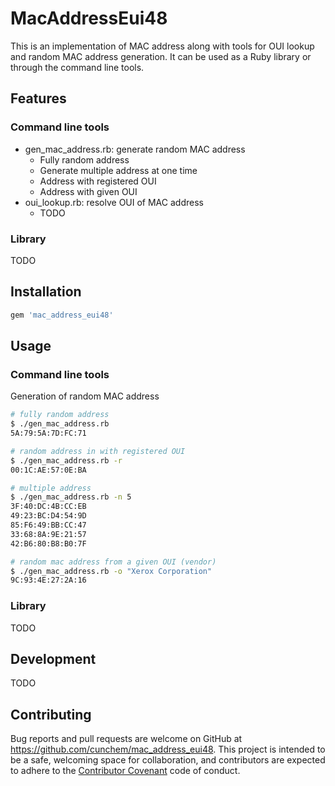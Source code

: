 # MacAddressEui48

This is an implementation of MAC address along with tools for OUI lookup and random MAC address generation. It can be used as a Ruby library or through the command line tools. 


## Features
### Command line tools

* gen_mac_address.rb: generate random MAC address
  * Fully random address
  * Generate multiple address at one time
  * Address with registered OUI
  * Address with given OUI
* oui_lookup.rb: resolve OUI of MAC address
  * TODO

### Library 

TODO

## Installation

```ruby
gem 'mac_address_eui48'
```

## Usage

### Command line tools 

Generation of random MAC address
```bash
# fully random address
$ ./gen_mac_address.rb 
5A:79:5A:7D:FC:71

# random address in with registered OUI
$ ./gen_mac_address.rb -r
00:1C:AE:57:0E:BA

# multiple address
$ ./gen_mac_address.rb -n 5
3F:40:DC:4B:CC:EB
49:23:BC:D4:54:9D
85:F6:49:BB:CC:47
33:68:8A:9E:21:57
42:B6:80:B8:B0:7F

# random mac address from a given OUI (vendor)
$ ./gen_mac_address.rb -o "Xerox Corporation"
9C:93:4E:27:2A:16
```

### Library 

TODO


## Development
TODO

## Contributing

Bug reports and pull requests are welcome on GitHub at https://github.com/cunchem/mac_address_eui48. This project is intended to be a safe, welcoming space for collaboration, and contributors are expected to adhere to the [Contributor Covenant](contributor-covenant.org) code of conduct.

